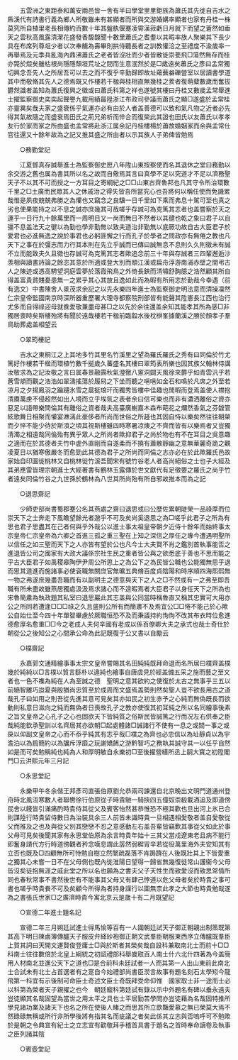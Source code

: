 <!-- { "loadSidebar": true } -->
　　五雲洲之東距泰和萬安兩邑皆一舍有半曰學堂里里鉅族為蕭氏其先徙自吉水之乕溪代有詩書行義為鄉人所敬雖未有甚顯者而所與交游婚媾率顯者也家有丹桂一株莫究所自植里老長相傳約百數十年其盤骫偃蹇凌霄漢菽虧日月就下而望之蒼然如垂天之雲秋高風露清潔花盛發香馥馥聞十數里蕭氏之耆耋以其暇率族人聚樂其下長少具在布席列尊俎少者以次奉觴為壽畢則拱侍聽長者之訓教懽洽之至禮度不渝歲率一再舉焉及元季兵亂海內鼎沸蕭氏之老者皆沒壯而少者皆散徙崇甍飛□蕩然無存而桂亦斃於燬矣雖枯根尚隱隱頹垣荒址之間而生意泯然於是□歲遠矣蕭氏之彥曰孟常獨切興念吾先人之所居吾可以去之而不復乎辛勤歸即故址薙蕪畚礫營室以居讀書學道其中而敬脩其先人之德焉既又作樓若干楹與桂相直無幾桂之荄者復萌糵數歲而奮拔欝然識者盖知為蕭氏復興之徵或曰蕭氏科第之祥也遂號其樓曰丹桂又數歲孟常舉進士擢監察御史奕奕起聲譽九載用績最陞浙江布政司參議而蕭氏之顯□遂盛於孟常桂亦靈異矣哉夫家之盛衰係乎氣運亦必有由於人者盖善德可以致和氣凡物之近者必先得其氣故隨之而盛衰焉田氏之荊兄弟析而悴合而復榮此其證也田氏以友蕭氏以孝孝友行於家而家之所由盛也孟常將赴浙江属余記丹桂樓楊於蕭故婚姻家而余與孟常仕官往還又十餘年故為之記又推其盛之所由者以示其族人子弟俾皆勉焉 

　　○務勤堂記 

　　江夏鄧真存誠舉進士為監察御史厯八年陞山東按察使而名其退休之堂曰務勤以余交游之舊也属為書其所以名之故而自儆焉其言曰真學不足以究道才不足以濟務聖天子不以其不可而授之一方耳目之寄綱紀之□□山東古齊魯邦也凡其守令所治環數千里之□土廣而民眾其人之休戚治之得失皆吾所當究心也吾將何以稱任使而免譏累哉惟是夙夜兢兢弗勝之為懼也又竊念之良驥一日千里如下乘而弗息十駕可至也真之劣也使果能持之以不息之誠亦庶幾其可哉嗟乎存誠可為克篤其志者也盖嘗察於天之運乎一日行九十餘萬里而一周明日又一尚而無日不然者以其徤也乾之象曰君子以自彊不息盖法天之徤以為勤也學非勤無以致夫道治非勤無以底厥功故自古大臣君子於愛君也必進無逸之說於事君也必躬匪懈之行而孔子於學者之問政亦有無倦之教也凡天下之事在於彊志而力行其本則在先立乎誠而已傳曰誠無息不息則久久則徵未有誠不立而能致夫久且徵也存誠可為克篤其志者歟追念前三十年與存誠者三四輩邂逅沙羡相與讀書詩論之餘恣其意於所適或登大別而頫江漢或扁舟浮游南浦赤壁之間弔古人之陳迹或憑高騁望洞庭雲夢於落霞飛鳥之外倚長鋏而清嘯舒胸臆之浩然顧其所自得盖富貴貧賤憂患無一之累乎其心其放且逸如此而為暇有所用志於勤哉今幸遇（前有逸文）中書陳舍人景茂求余記之以先永樂四年進士為監察御史明法意而清操凜然仁宗皇帝監國南京時深所器重歷署大理寺都察院刑部皆有能聲其陞憲長江西也治行尤多而自得祿迎母就飬愛敬兼盡母甚□之以先於余往還盖余知其能孝其所為感□非獨居喪時矣斯樓殆將有聞於遠哉樓若干楹前臨縠水後枕椕峯據蘭溪之勝於顏孝子羣鳥助葬處盖相望云 

　　○翠筠樓記 

　　吉水之東桐江之上其地多竹其里名竹溪里之望為羅氏羅氏之秀有曰同倫於竹尤篤好作樓若干楹而環植竹數千挻歲久蕃盛名其樓曰翠筠表所樂也因其族父翰林侍講汝敬求為之記汝敬之言曰属春景融霽秋氣澄徹八窻洞闢天風徐來欝乎如青雲汎乎若蒼雪頫而觀之浩浩如翠濤搖蕩於履舄之下坐而聽之嗈嗈如金石和鳴於凡席之外至若凉月之夕揚鳳羽之蹁躚氷雪之晨挺琅玕而獨秀皆樓中佳趣也閒暇而登焉盖使人襟抱清賡萬慮不侵超然如出人境而立乎埃氛之表者余曰信可樂也而非有瀟洒離俗之資亦惡足以語帶樂問倫其有離俗之資者哉夫高臺廣榭嘉木森布葩花之爛然香氣之芬馥管絃歌舞日相聚而懽宴淋漓此豪侈者所尚而世俗之所趍也其固自恃以樂矣然往往朝榮而夕悴不能少待於斯湏之頃其視斯樓雖四時寒暑凉燠之不齊而皆有以樂焉者又豈獨清濁之相遠哉同倫殆有異乎眾人之所尚者歟抑君子之尚於物也有不在耳目之吳意趣之適而在於其德者夫竹中虗外直剛而自遂柔而不撓有蕭散靜幽之意無華麗奇詭之觀凌夏日以猶寒傲嚴冬而愈勁此其德為君子之所尚而同倫之志亦必在於此歟羅氏邑故家始自印圖徙桃林又自桃林徙竹溪吾聞宋有號竹谷老人者高尚絕俗之士也子大經及其弟應雷皆理宗朝進士大經著書有鶴林玉露傳於世文獻代有足徵要之羅氏之尚乎竹者遠矣同倫竹谷之九世孫於鶴林為八世其所尚殆有所自邪故推本而為之記 

　　○退思齋記 

　　少師吏部尚書蜀郡蹇公名其燕處之齋曰退思或曰公歷佐累朝陡榮一品祿厚而位崇天下之士奔走下風瞻望餘光者邈乎不可及矣尚奚退思之為□嗟乎此君子之所為有思也君子思盡其在己者何與乎外哉公以進士事太祖皇帝朝夕近侍十餘年而始終事太宗皇帝仁宗皇帝為六卿之首進三孤之重三聖在上知之深信之厚任之專今遭遇明聖所以信任之如三聖而天下之人亦皆有望於公也凡今士大夫賢不肖之鑑別首執事能否之進退皆公司之國家有大政大議係宗社生民之重者皆公與之欲悉底于善也不思而能之乎古大臣君子如禹稷皋陶伊尹周公所思上之為公下之為民皆公職也公能獨無思乎退而思其道進而施諸事必使袞職無關庶官無曠五典脩百度貞陰陽和時序順四海熙熙無一物之弗遂庶幾盡吾職而有以副明主之德意與天下之人之□不然或有一之弗至即吾職有所未盡故雖燕居獨處汲汲焉求諸心而不遑暇焉者大臣君子以身任天下之所為也宋魯簡肅為執政題其私室曰退思巖此其志盖與公同當時稱魯直又稱其忠實可大用亦公之所同若遭逢□□□祿之久且盛則公所有而簡肅不及焉宜公□□惓不能己於心歟公自始仕至今四十年單智畢慮於厥職恒恐不及而秉議持約恂恂不改其布衣時位愈進德愈厚名愈重□□今之老成人夫何辛國有老成以係百僚卿大夫之承式也哉士奇仕於朝從公之後知公之心間承公命為此記既復于公又書以自勵云 

　　○樸齋記 

　　永嘉郭文通精繪事事太宗文皇帝嘗賜其名田純純既拜命退而名所居曰樸齊盖樸幾於純純以□言樸以質言繇朴以違純也繪事自唐虞見於經盖備五采之施而藝之至文者也一色不襍為純在人為至誠之德　聖明之意其欲約之使復於太古之無事乎三五以前絕智離巧迨夏與殷猶尚忠質至於成周而文盛焉盖勢則然矣聖人豈不欲長用古之道哉孔子曰如用之則吾從先進其意可見矣其亦如民之初生赤予之心純而無偽既長而欲動則私意日滋向之純而無偽者日喪故孔子之教亦使復其初耳純之所以名同繪事後素之旨文皇帝之心孔子之心也固欲天下皆純質之俗斯民皆誠篤之行而况左右供奉之臣哉純能欽承聖訓以名齊居其亦欲朝□起處體諸□誠諸行不使有一息之或間一事之或戾以仰副文皇帝之心而不忝乎純其有志乎哉□樸之為齊也必忠信以為址靜貞以為宇澹泊以為扃簡約以為牖斥浮靡之玩謝矯餙之游黔智巧之務執其誠守其一以任乎自然如是而可矣勉稱純也純為人和厚明敏自永樂初□至後擢營繕所丞上嗣大寶之初陞閣門□云洪熙元年三月記 

　　○永思堂記 

　　永樂甲午冬余偕王邦彥司直張伯原劉允恭兩司諫還自北京晚出文明門道通州登舟時北風沍寒數人者聯轡徐行伯原從子時貴馳一騎挾四五僮奴崇殽載酒追及即道傍民舍以餞皆引滿痛酌時貴侍其從父及賓客怡然甚恭惟恐不極其歡也旦出河上氷已合則謀陸行時貴留侍數日為治裝具余三人前皆未識時貴一旦相遇相愛敬者盖自愛敬從父而推及之也及與從父別其戀戀不忍之意感動左右盖吾輩皆竊歎其事從父如此於事父母可見矣後聞其家有永思堂伯原為余言時貴年始十三其父當戍遼東老且病不能行即奮身請代方行時道傍觀者矜念嘆息謂此孱然弱穉冐辛若從役萬里海外夫安知其有立否也既及□四顧無所可恃勉自樹立然闓疏磊落不肯跼蹐在人後既壯其上下皆愛重之獨其心未嘗一日不在父母側也既內徙淮陽日望得一歸省無幾復徙常山護衞今父母皆沒矣徒抱無涯之戚此堂之所以名也願為之書夫父子天性生而致愛沒而致思常情所同也春秋常事不書然後世有不能事其父母又有肆己悖道以危父母者矣於時貴之事可書也嗟乎時貴飬不可及矣顧今所得為者持身謹行以圖無柰此孝之大節也時貴勉哉遂為之書張氏世家□之廣濟時貴今寓北京云是歲十有二月既望記 

　　○宣德二年進士題名記 

　　宣德二年三月朔廷試進士得馬愉等百有一人國朝廷試天子御正朝親出制策既第其高下明日陳鹵簿傳臚天子服皮弁絳紗袍御正朝文武羣臣朝服東西序立傳臚既羣臣上賀其詞曰天開文運賢俊登庸士□與於斯者其榮矣哉自設科兼取南北士而前十□□科南士往往數倍於北皇上綱統之初詔禮部科舉歲取百人南士什六北什四著為今盖簡用人材南北並進公天下之道也□是合前科未廷試者一人而其第一人出山東前此南北士合試未有北士占首選者有之寔自今始禮部尚書臣濙言故事有題名刻石太學矧今龍飛第一科宜有示後制可命臣士奇述文臣士奇既拜受命仰惟　國家取士非一途而士必以科第為榮者天子親擢之也今　朝廷寵科第廷試有錄以示中外題名有碑以垂永遠夫豈徒顯其名哉固望為當世之用太平之具也士平居勤苦學問亦豈徒藉為名哉固特推所學見諸功業及諸天下也名之所在使後人睹之而思其所立歆豔愛慕之無已榮莫大焉不然碌碌無稱或所行非所學後將有指其名而疵議之者矣此係其立志與否嗚呼可不勉歟於是朝之令典宜有紀士之立志宜有勸敬拜手稽首具書于題名之首時奉命讀卷及執事之臣列諸其陰 

　　○賓壺堂記 

